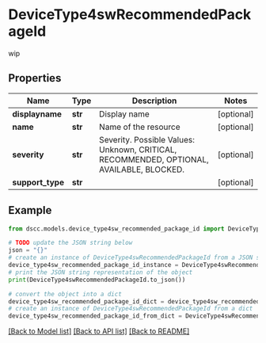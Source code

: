 # DeviceType4swRecommendedPackageId

wip

## Properties

Name | Type | Description | Notes
------------ | ------------- | ------------- | -------------
**displayname** | **str** | Display name | [optional] 
**name** | **str** | Name of the resource | [optional] 
**severity** | **str** | Severity. Possible Values: Unknown, CRITICAL, RECOMMENDED, OPTIONAL, AVAILABLE, BLOCKED. | [optional] 
**support_type** | **str** |  | [optional] 

## Example

```python
from dscc.models.device_type4sw_recommended_package_id import DeviceType4swRecommendedPackageId

# TODO update the JSON string below
json = "{}"
# create an instance of DeviceType4swRecommendedPackageId from a JSON string
device_type4sw_recommended_package_id_instance = DeviceType4swRecommendedPackageId.from_json(json)
# print the JSON string representation of the object
print(DeviceType4swRecommendedPackageId.to_json())

# convert the object into a dict
device_type4sw_recommended_package_id_dict = device_type4sw_recommended_package_id_instance.to_dict()
# create an instance of DeviceType4swRecommendedPackageId from a dict
device_type4sw_recommended_package_id_from_dict = DeviceType4swRecommendedPackageId.from_dict(device_type4sw_recommended_package_id_dict)
```
[[Back to Model list]](../README.md#documentation-for-models) [[Back to API list]](../README.md#documentation-for-api-endpoints) [[Back to README]](../README.md)


